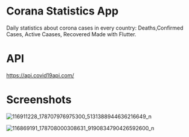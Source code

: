 # Corana Statistics App

Daily statistics about corona cases in every country: Deaths,Confirmed Cases, Active Caases, Recovered
Made with Flutter.

# API
https://api.covid19api.com/

# Screenshots
![116911228_178707976975300_5131388944636216649_n](https://user-images.githubusercontent.com/39862947/89307395-b38d7300-d679-11ea-8ff9-24fa462d9801.jpg)

![116869191_178708000308631_9190834790426592600_n](https://user-images.githubusercontent.com/39862947/89307398-b4260980-d679-11ea-82ea-79072c352bd5.jpg)
